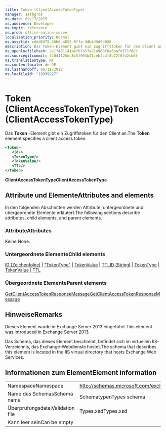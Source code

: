 ```yaml
---
title: Token (ClientAccessTokenType)
manager: sethgros
ms.date: 09/17/2015
ms.audience: Developer
ms.topic: reference
ms.prod: office-online-server
localization_priority: Normal
ms.assetid: cddd6075-06b6-4858-9ffa-9db4d9d9b030
description: Das Token-Element gibt ein Zugriffstoken für den Client an.
ms.openlocfilehash: 2e1f401141aef07a57a214968f6a6bafdf71f0dc
ms.sourcegitcommit: 34041125dc8c5f993b21cebfc4f8b72f0fd2cb6f
ms.translationtype: MT
ms.contentlocale: de-DE
ms.lasthandoff: 06/11/2018
ms.locfileid: "19839227"
---
```

# <a name="token-clientaccesstokentype"></a><span data-ttu-id="3f404-103">Token (ClientAccessTokenType)</span><span class="sxs-lookup"><span data-stu-id="3f404-103">Token (ClientAccessTokenType)</span></span>

<span data-ttu-id="3f404-104">Das **Token** -Element gibt ein Zugriffstoken für den Client an.</span><span class="sxs-lookup"><span data-stu-id="3f404-104">The **Token** element specifies a client access token.</span></span> 
  
```XML
<Token>
   <Id/>
   <TokenType/>
   <TokenValue/>
   <TTL/>
</Token>
```

 <span data-ttu-id="3f404-105">**ClientAccessTokenType**</span><span class="sxs-lookup"><span data-stu-id="3f404-105">**ClientAccessTokenType**</span></span>
## <a name="attributes-and-elements"></a><span data-ttu-id="3f404-106">Attribute und Elemente</span><span class="sxs-lookup"><span data-stu-id="3f404-106">Attributes and elements</span></span>

<span data-ttu-id="3f404-107">In den folgenden Abschnitten werden Attribute, untergeordnete und übergeordnete Elemente erläutert.</span><span class="sxs-lookup"><span data-stu-id="3f404-107">The following sections describe attributes, child elements, and parent elements.</span></span>
  
### <a name="attributes"></a><span data-ttu-id="3f404-108">Attribute</span><span class="sxs-lookup"><span data-stu-id="3f404-108">Attributes</span></span>

<span data-ttu-id="3f404-109">Keine.</span><span class="sxs-lookup"><span data-stu-id="3f404-109">None.</span></span>
  
### <a name="child-elements"></a><span data-ttu-id="3f404-110">Untergeordnete Elemente</span><span class="sxs-lookup"><span data-stu-id="3f404-110">Child elements</span></span>

<span data-ttu-id="3f404-111">[ID (Zeichenfolge)](id-string.md) | ["TokenType"](tokentype.md) | [TokenValue](tokenvalue.md) | [TTL](ttl.md)</span><span class="sxs-lookup"><span data-stu-id="3f404-111">[ID (String)](id-string.md) | [TokenType](tokentype.md) | [TokenValue](tokenvalue.md) | [TTL](ttl.md)</span></span>
  
### <a name="parent-elements"></a><span data-ttu-id="3f404-112">Übergeordnete Elemente</span><span class="sxs-lookup"><span data-stu-id="3f404-112">Parent elements</span></span>

[<span data-ttu-id="3f404-113">GetClientAccessTokenResponseMessage</span><span class="sxs-lookup"><span data-stu-id="3f404-113">GetClientAccessTokenResponseMessage</span></span>](getclientaccesstokenresponsemessage.md)
  
## <a name="remarks"></a><span data-ttu-id="3f404-114">Hinweise</span><span class="sxs-lookup"><span data-stu-id="3f404-114">Remarks</span></span>

<span data-ttu-id="3f404-115">Dieses Element wurde in Exchange Server 2013 eingeführt.</span><span class="sxs-lookup"><span data-stu-id="3f404-115">This element was introduced in Exchange Server 2013.</span></span>
  
<span data-ttu-id="3f404-116">Das Schema, das dieses Element beschreibt, befindet sich im virtuellen IIS-Verzeichnis, das Exchange-Webdienste hostet.</span><span class="sxs-lookup"><span data-stu-id="3f404-116">The schema that describes this element is located in the IIS virtual directory that hosts Exchange Web Services.</span></span>
  
## <a name="element-information"></a><span data-ttu-id="3f404-117">Informationen zum Element</span><span class="sxs-lookup"><span data-stu-id="3f404-117">Element information</span></span>

|||
|:-----|:-----|
|<span data-ttu-id="3f404-118">Namespace</span><span class="sxs-lookup"><span data-stu-id="3f404-118">Namespace</span></span>  <br/> |http://schemas.microsoft.com/exchange/services/2006/types  <br/> |
|<span data-ttu-id="3f404-119">Name des Schemas</span><span class="sxs-lookup"><span data-stu-id="3f404-119">Schema name</span></span>  <br/> |<span data-ttu-id="3f404-120">Schematypen</span><span class="sxs-lookup"><span data-stu-id="3f404-120">Types schema</span></span>  <br/> |
|<span data-ttu-id="3f404-121">Überprüfungsdatei</span><span class="sxs-lookup"><span data-stu-id="3f404-121">Validation file</span></span>  <br/> |<span data-ttu-id="3f404-122">Types.xsd</span><span class="sxs-lookup"><span data-stu-id="3f404-122">Types.xsd</span></span>  <br/> |
|<span data-ttu-id="3f404-123">Kann leer sein</span><span class="sxs-lookup"><span data-stu-id="3f404-123">Can be empty</span></span>  <br/> ||
   

